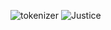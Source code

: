 ![tokenizer](https://github.com/ElaYJ/supplement/assets/153154981/839b5a3f-a520-406c-9f89-0be4199321d8)
![Justice](https://github.com/ElaYJ/supplement/assets/153154981/5a7c9811-5ebe-4c0c-a063-db461e6bf9c6)
